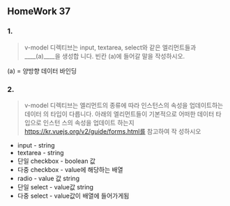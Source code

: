 ## HomeWork 37

### 1. 

> v-model 디렉티브는 input, textarea, select와 같은 엘리먼트들과 ____(a)____을 생성합 니다. 빈칸 (a)에 들어갈 말을 작성하시오. 

(a) = 양방향 데이터 바인딩



### 2. 

>  v-model 디렉티브는 엘리먼트의 종류에 따라 인스턴스의 속성을 업데이트하는 데이터 의 타입이 다릅니다. 아래의 엘리먼트들이 기본적으로 어떠한 데이터 타입으로 인스턴 스의 속성을 업데이트 하는지 https://kr.vuejs.org/v2/guide/forms.html를 참고하여 작 성하시오 

* input -  string
* textarea - string
* 단일 checkbox - boolean 값
* 다중 checkbox -  value에 해당하는 배열
* radio - value 값 string
* 단일 select - value값 string
* 다중 select - value값이 배열에 들어가게됨